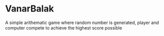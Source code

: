 # VanarBalak
A simple arithematic game where random number is generated, player and computer compete to achieve the highest score possible
